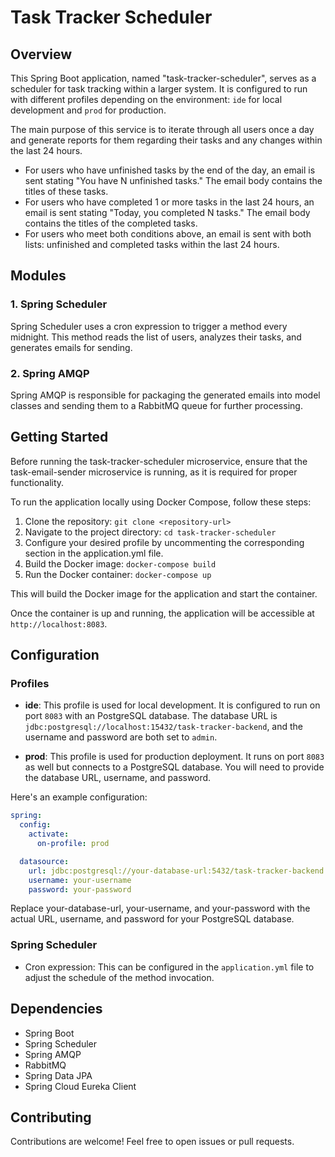 # Task Tracker Scheduler

## Overview

This Spring Boot application, named "task-tracker-scheduler", serves as a scheduler for task tracking within a larger system. It is configured to run with different profiles depending on the environment: `ide` for local development and `prod` for production.

The main purpose of this service is to iterate through all users once a day and generate reports for them regarding their tasks and any changes within the last 24 hours.

- For users who have unfinished tasks by the end of the day, an email is sent stating "You have N unfinished tasks." The email body contains the titles of these tasks.
- For users who have completed 1 or more tasks in the last 24 hours, an email is sent stating "Today, you completed N tasks." The email body contains the titles of the completed tasks.
- For users who meet both conditions above, an email is sent with both lists: unfinished and completed tasks within the last 24 hours.

## Modules

### 1. Spring Scheduler
Spring Scheduler uses a cron expression to trigger a method every midnight. This method reads the list of users, analyzes their tasks, and generates emails for sending.

### 2. Spring AMQP
Spring AMQP is responsible for packaging the generated emails into model classes and sending them to a RabbitMQ queue for further processing.

## Getting Started

Before running the task-tracker-scheduler microservice, ensure that the task-email-sender microservice is running, as it is required for proper functionality.

To run the application locally using Docker Compose, follow these steps:

1. Clone the repository: `git clone <repository-url>`
2. Navigate to the project directory: `cd task-tracker-scheduler`
3. Configure your desired profile by uncommenting the corresponding section in the application.yml file.
4. Build the Docker image: `docker-compose build`
5. Run the Docker container: `docker-compose up`

This will build the Docker image for the application and start the container.

Once the container is up and running, the application will be accessible at `http://localhost:8083`.

## Configuration

### Profiles

- **ide**: This profile is used for local development. It is configured to run on port `8083` with an PostgreSQL database. The database URL is `jdbc:postgresql://localhost:15432/task-tracker-backend`, and the username and password are both set to `admin`.
  
- **prod**: This profile is used for production deployment. It runs on port `8083` as well but connects to a PostgreSQL database. You will need to provide the database URL, username, and password.

Here's an example configuration:

```yaml
spring:
  config:
    activate:
      on-profile: prod

  datasource:
    url: jdbc:postgresql://your-database-url:5432/task-tracker-backend
    username: your-username
    password: your-password
```
Replace your-database-url, your-username, and your-password with the actual URL, username, and password for your PostgreSQL database.

### Spring Scheduler
- Cron expression: This can be configured in the `application.yml` file to adjust the schedule of the method invocation.


## Dependencies
- Spring Boot
- Spring Scheduler
- Spring AMQP
- RabbitMQ
- Spring Data JPA
- Spring Cloud Eureka Client

## Contributing
Contributions are welcome! Feel free to open issues or pull requests.


